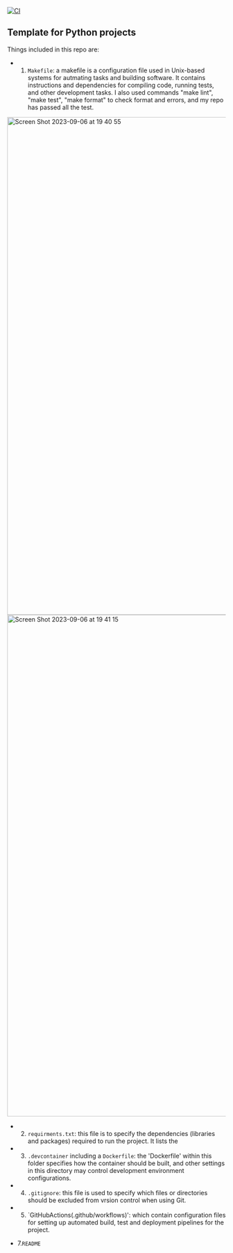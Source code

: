 [![CI](https://github.com/nogibjj/python-ruff-template/actions/workflows/cicd.yml/badge.svg)](https://github.com/nogibjj/python-ruff-template/actions/workflows/cicd.yml)
## Template for Python projects

Things included in this repo are:

* 1. `Makefile`: a makefile is a configuration file used in Unix-based systems for autmating tasks and building software. It contains instructions and dependencies for compiling code, running tests, and other development tasks.
I also used commands "make lint", "make test", "make format" to check format and errors, and my repo has passed all the test.
<img width="1144" alt="Screen Shot 2023-09-06 at 19 40 55" src="https://github.com/cassiekang/IDS706-template/assets/143849077/3b39149b-4d8b-4480-bae4-1286ec4eee68">

<img width="1153" alt="Screen Shot 2023-09-06 at 19 41 15" src="https://github.com/cassiekang/IDS706-template/assets/143849077/e9a1ba7c-f2aa-4a26-ba76-9aa0df0297e2">

* 2. `requirments.txt`: this file is to specify the dependencies (libraries and packages) required to run the project. It  lists the 

* 3. `.devcontainer` including a `Dockerfile`: the 'Dockerfile' within this folder specifies how the container should be built, and other settings in this directory may control development environment configurations.

* 4. `.gitignore`: this file is used to specify which files or directories should be excluded from vrsion control when using Git.

* 5. `GitHubActions(.github/workflows)': which contain configuration files for setting up automated build, test and deployment pipelines for the project.

* 7.`README`








